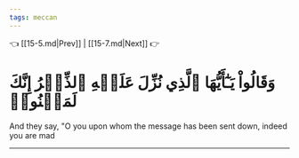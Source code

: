 ```yaml
---
tags: meccan
---
```


👈 [[15-5.md|Prev]] | [[15-7.md|Next]] 👉

# وَقَالُواْ يَـٰٓأَيُّهَا ٱلَّذِي نُزِّلَ عَلَيۡهِ ٱلذِّكۡرُ إِنَّكَ لَمَجۡنُونٞ

And they say, "O you upon whom the message has been sent down, indeed you are mad

---

